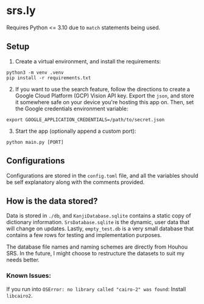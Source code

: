 # srs.ly

Requires Python <= 3.10 due to `match` statements being used.

## Setup

1. Create a virtual environment, and install the requirements:
```
python3 -m venv .venv
pip install -r requirements.txt
```
2. If you want to use the search feature, follow the directions to create a Google Cloud Platform (GCP) Vision API key. Export the `json`, and store it somewhere safe on your device you're hosting this app on. Then, set the Google credentials environment variable:
```
export GOOGLE_APPLICATION_CREDENTIALS=/path/to/secret.json
```
3. Start the app (optionally append a custom port):
```
python main.py [PORT]
```

## Configurations
Configurations are stored in the `config.toml` file, and all the variables should be self explanatory along with the comments provided.

## How is the data stored?
Data is stored in `./db`, and `KanjiDatabase.sqlite` contains a static copy of dictionary information. `SrsDatabase.sqlite` is the dynamic, user data that will change on updates. Lastly, `empty_test.db` is a very small database that contains a few rows for testing and implementation purposes.

The database file names and naming schemes are directly from Houhou SRS. In the future, I might choose to restructure the datasets to suit my needs better.

### Known Issues:
If you run into `OSError: no library called "cairo-2" was found`: Install `libcairo2`.
